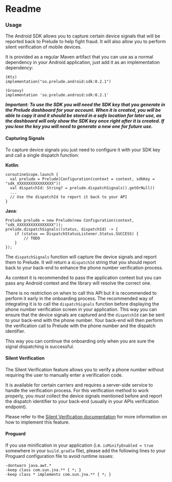 # Readme
### Usage

The Android SDK allows you to capture certain device signals that will be reported back to Prelude to help fight fraud. It will also allow you to perform silent verification of mobile devices.

It is provided as a regular Maven artifact that you can use as a normal dependency in your Android application, just add it as an implementation dependency:

```
(Kts)
implementation("so.prelude.android:sdk:0.2.1")

(Groovy)
implementation 'so.prelude.android:sdk:0.2.1'
```

***Important: To use the SDK you will need the SDK key that you generate in the Prelude dashboard for your account. When it is created, you will be able to copy it and it should be stored in a safe location for later use, as the dashboard will only show the SDK key once right after it is created. If you lose the key you will need to generate a new one for future use.***

#### Capturing Signals

To capture device signals you just need to configure it with your SDK key and call a single dispatch function:

**Kotlin**:
```
coroutineScope.launch {
  val prelude = Prelude(Configuration(context = context, sdkKey = "sdk_XXXXXXXXXXXXXXXX"))
  val dispatchId: String? = prelude.dispatchSignals().getOrNull()
  ...
  // Use the dispatchId to report it back to your API
}
```

**Java**:
```
Prelude prelude = new Prelude(new Configuration(context, "sdk_XXXXXXXXXXXXXXXX"));
prelude.dispatchSignals((status, dispatchId) -> {
    if (status == DispatchStatusListener.Status.SUCCESS) {
        // TODO
    }
});
```

The `dispatchSignals` function will capture the device signals and report them to Prelude. It will return a `dispatchId` string that you should report back to your back-end to enhance the phone number verification process.

As context it is recommended to pass the application context but you can pass any Android context and the library will resolve the correct one.

There is no restriction on when to call this API but it is recommended to perform it early in the onboarding process. The recommended way of integrating it is to call the `dispatchSignals` function before displaying the phone number verification screen in your application. This way you can ensure that the device signals are captured and the `dispatchId` can be sent to your back-end with the phone number. Your back-end will then perform the verification call to Prelude with the phone number and the dispatch identifier.

This way you can continue the onboarding only when you are sure the signal dispatching is successful.

#### Silent Verification

The Silent Verification feature allows you to verify a phone number without requiring the user to manually enter a verification code.

It is available for certain carriers and requires a server-side service to handle the verification process. For this verification method to work properly, you *must* collect the device signals mentioned before and report the dispatch identifier to your back-end (usually in your APIs verification endpoint).

Please refer to the [Silent Verification documentation](https://docs.prelude.so/verify/silent/overview) for more information on how to implement this feature.

#### Proguard

If you use minification in your application (i.e. `isMinifyEnabled = true` somewhere in your `build.gradle` file), please add the following lines to your Proguard configuration file to avoid runtime issues:

```
-dontwarn java.awt.*
-keep class com.sun.jna.** { *; }
-keep class * implements com.sun.jna.** { *; }
```
